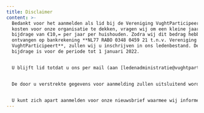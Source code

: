 ```yaml
---
title: Disclaimer
content: >-
  Bedankt voor het aanmelden als lid bij de Vereniging VughtParticipeert. Om de
  kosten voor onze organisatie te dekken, vragen wij om een kleine jaarlijkse
  bijdrage van €10,= per jaar per huishouden. Zodra wij dit bedrag hebben
  ontvangen op bankrekening **NL77 RABO 0348 0459 21 t.n.v. Vereniging
  VughtParticipeert**, zullen wij u inschrijven in ons ledenbestand. Deze
  bijdrage is voor de periode tot 1 januari 2022.


  U blijft lid totdat u ons per mail (aan [ledenadministratie@vughtparticipeert.nl](ledenadministratie@vughtparticipeert.nl)) heeft geïnformeerd dat u uw lidmaatschap wilt beëindigen. In de maand november van ieder jaar zullen wij uw lidmaatschap verlengen voor nogmaals 1 jaar. 


  De door u verstrekte gegevens voor aanmelding zullen uitsluitend worden gebruikt voor de ledenadministratie, voor uitnodigingen aan ledenvergaderingen en actuele informaties over de vereniging. 


  U kunt zich apart aanmelden voor onze nieuwsbrief waarmee wij informeren over actuele onderwerpen. Bij de ontvangst van iedere nieuwsbrief heeft u de gelegenheid uzelf uit te schrijven uit het mail-bestand. Uw gegevens zullen nooit aan derden worden verstrekt.
---
```

